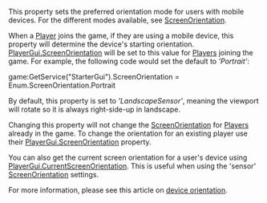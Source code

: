 This property sets the preferred orientation mode for users with mobile devices. For the different modes available, see [ScreenOrientation](https://developer.roblox.com/en-us/api-reference/enum/ScreenOrientation).

When a [Player](https://developer.roblox.com/en-us/api-reference/class/Player) joins the game, if they are using a mobile device, this property will determine the device's starting orientation. [PlayerGui.ScreenOrientation](https://developer.roblox.com/en-us/api-reference/property/PlayerGui/ScreenOrientation) will be set to this value for [Players](https://developer.roblox.com/en-us/api-reference/class/Player) joining the game. For example, the following code would set the default to _'Portrait'_:

game:GetService("StarterGui").ScreenOrientation = Enum.ScreenOrientation.Portrait

By default, this property is set to _'LandscapeSensor'_, meaning the viewport will rotate so it is always right-side-up in landscape.

Changing this property will not change the [ScreenOrientation](https://developer.roblox.com/en-us/api-reference/enum/ScreenOrientation) for [Players](https://developer.roblox.com/en-us/api-reference/class/Player) already in the game. To change the orientation for an existing player use their [PlayerGui.ScreenOrientation](https://developer.roblox.com/en-us/api-reference/property/PlayerGui/ScreenOrientation) property.

You can also get the current screen orientation for a user's device using [PlayerGui.CurrentScreenOrientation](https://developer.roblox.com/en-us/api-reference/property/PlayerGui/CurrentScreenOrientation). This is useful when using the 'sensor' [ScreenOrientation](https://developer.roblox.com/en-us/api-reference/enum/ScreenOrientation) settings.

For more information, please see this article on [device orientation](https://developer.roblox.com/en-us/articles/device-orientation-for-mobile-roblox-games).